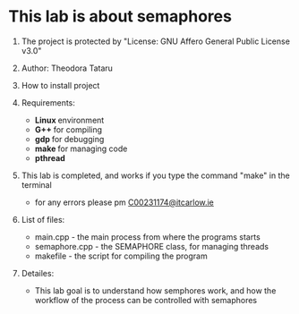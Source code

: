 # This lab is about semaphores

1. The project is protected by "License: GNU Affero General Public License v3.0"
2. Author: Theodora Tataru
3. How to install project
4. Requirements:
    - <b> Linux </b> environment
    - <b> G++ </b>  for compiling
    - <b> gdp </b>  for debugging
    - <b> make </b>  for managing code
    - <b> pthread </b>  
5. This lab is completed, and works if you type the command "make" in the terminal
    - for any errors please pm C00231174@itcarlow.ie
6. List of files:
    - main.cpp - the main process from where the programs starts
    - semaphore.cpp - the SEMAPHORE class, for managing threads
    - makefile - the script for compiling the program

7. Detailes:
    - This lab goal is to understand how semphores work, and how the workflow of the process can be controlled with semaphores


